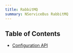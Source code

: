 ```yaml
---
title: RabbitMQ
summary: NServiceBus RabbitMQ
---
```


## Table of Contents

- [Configuration API](configuration-api.md)
